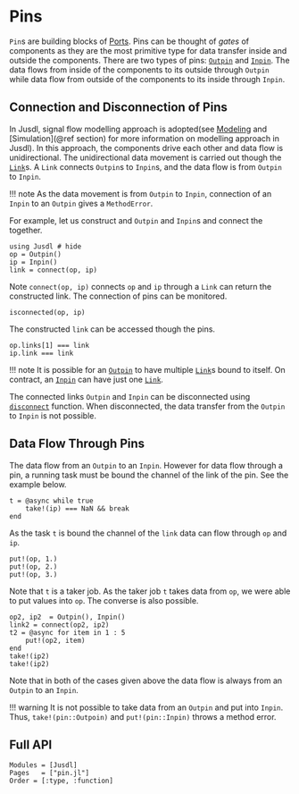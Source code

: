 # Pins
`Pin`s are building blocks of [Ports](@ref). Pins can be thought of *gates* of components as they are the most primitive type for data transfer inside and outside the components. There are two types of pins: [`Outpin`](@ref) and [`Inpin`](@ref). The data flows from inside of the components to its outside through `Outpin` while data flow from outside of the components to its inside through `Inpin`.

## Connection and Disconnection of Pins 
In Jusdl, signal flow modelling approach is adopted(see [Modeling](@ref) and [Simulation](@ref section) for more information on modelling approach in Jusdl). In this approach, the components drive each other and data flow is unidirectional. The unidirectional data movement is carried out though the [`Link`](@ref)s. A `Link` connects `Outpin`s to `Inpin`s, and the data flow is from `Outpin` to `Inpin`.

!!! note 
    As the data movement is from `Outpin` to `Inpin`, connection of an  `Inpin` to an `Outpin` gives a `MethodError`.

For example, let us construct and `Outpin` and `Inpin`s and connect the together.
```@repl pin_example_1
using Jusdl # hide 
op = Outpin() 
ip = Inpin() 
link = connect(op, ip)
```
Note `connect(op, ip)` connects `op` and `ip` through a `Link` can return the constructed link. The connection of pins can be monitored. 
```@repl pin_example_1
isconnected(op, ip)
```
The constructed `link` can be accessed though the pins. 
```@repl pin_example_1
op.links[1] === link 
ip.link === link
```

!!! note 
    It is possible for an [`Outpin`](@ref) to have multiple [`Link`](@ref)s bound to itself. On contract, an [`Inpin`](@ref) can have just one [`Link`](@ref).

The connected links `Outpin` and `Inpin` can be disconnected using [`disconnect`](@ref) function. When disconnected, the data transfer from the `Outpin` to `Inpin` is not possible. 

## Data Flow Through Pins 
The data flow from an `Outpin` to an `Inpin`. However for data flow through a pin, a running task must be bound the channel of the link of the pin. See the example below. 
```@repl pin_example_1
t = @async while true 
    take!(ip) === NaN && break 
end 
```
As the task `t` is bound the channel of the `link` data can flow through `op` and `ip`. 
```@repl pin_example_1
put!(op, 1.)
put!(op, 2.) 
put!(op, 3.)
```
Note that `t` is a taker job. As the taker job `t` takes data from `op`, we were able to put values into `op`. The converse is also possible. 
```@repl pin_example_1
op2, ip2  = Outpin(), Inpin() 
link2 = connect(op2, ip2) 
t2 = @async for item in 1 : 5
    put!(op2, item)
end
take!(ip2)
take!(ip2)
```
Note that in both of the cases given above the data flow is always from an `Outpin` to an `Inpin`. 

!!! warning 
    It is not possible to take data from an `Outpin` and put into `Inpin`. Thus, `take!(pin::Outpoin)` and `put!(pin::Inpin)` throws a method error.

## Full API 
```@autodocs
Modules = [Jusdl]
Pages   = ["pin.jl"]
Order = [:type, :function]
```